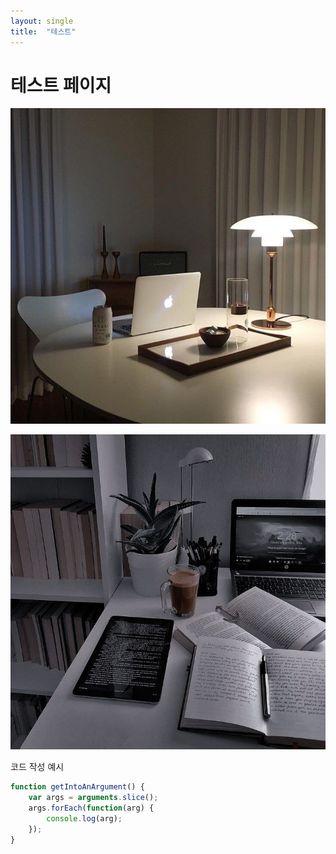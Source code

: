 ```yaml
---
layout: single
title:  "테스트"
---
```


# 테스트 페이지

![mac](../images/2022-07-26-first/mac.jpeg)

![mac2](../images/2022-07-26-first/mac2.jpeg)

코드 작성 예시
```js
function getIntoAnArgument() {
    var args = arguments.slice();
    args.forEach(function(arg) {
        console.log(arg);
    });
}
```